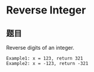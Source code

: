 # Reverse Integer

## 题目
Reverse digits of an integer.

    Example1: x = 123, return 321
    Example2: x = -123, return -321
